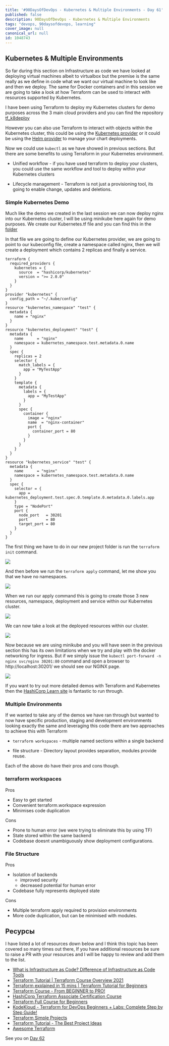 ```yaml
---
title: '#90DaysOfDevOps - Kubernetes & Multiple Environments - Day 61'
published: false
description: 90DaysOfDevOps - Kubernetes & Multiple Environments
tags: "devops, 90daysofdevops, learning"
cover_image: null
canonical_url: null
id: 1048743
---
```

## Kubernetes & Multiple Environments 

So far during this section on Infrastructure as code we have looked at deploying virtual machines albeit to virtualbox but the premise is the same really as we define in code what we want our virtual machine to look like and then we deploy. The same for Docker containers and in this session we are going to take a look at how Terraform can be used to interact with resources supported by Kubernetes.

I have been using Terraform to deploy my Kubernetes clusters for demo purposes across the 3 main cloud providers and you can find the repository [tf_k8deploy](https://github.com/MichaelCade/tf_k8deploy)

However you can also use Terraform to interact with objects within the Kubernetes cluster, this could be using the [Kubernetes provider](https://registry.terraform.io/providers/hashicorp/kubernetes/latest/docs) or it could be using the [Helm provider](https://registry.terraform.io/providers/hashicorp/helm/latest) to manage your chart deployments. 

Now we could use `kubectl` as we have showed in previous sections. But there are some benefits to using Terraform in your Kubernetes environment. 

- Unified workflow - if you have used terraform to deploy your clusters, you could use the same workflow and tool to deploy within your Kubernetes clusters

- Lifecycle management - Terraform is not just a provisioning tool, its going to enable change, updates and deletions. 

### Simple Kubernetes Demo

Much like the demo we created in the last session we can now deploy nginx into our Kubernetes cluster, I will be using minikube here again for demo purposes. We create our Kubernetes.tf file and you can find this in the [folder](/Days/IaC/Kubernetes/kubernetes.tf)

In that file we are going to define our Kubernetes provider, we are going to point to our kubeconfig file, create a namespace called nginx, then we will create a deployment which contains 2 replicas and finally a service. 

```
terraform {
  required_providers {
    kubernetes = {
      source  = "hashicorp/kubernetes"
      version = ">= 2.0.0"
    }
  }
}
provider "kubernetes" {
  config_path = "~/.kube/config"
}
resource "kubernetes_namespace" "test" {
  metadata {
    name = "nginx"
  }
}
resource "kubernetes_deployment" "test" {
  metadata {
    name      = "nginx"
    namespace = kubernetes_namespace.test.metadata.0.name
  }
  spec {
    replicas = 2
    selector {
      match_labels = {
        app = "MyTestApp"
      }
    }
    template {
      metadata {
        labels = {
          app = "MyTestApp"
        }
      }
      spec {
        container {
          image = "nginx"
          name  = "nginx-container"
          port {
            container_port = 80
          }
        }
      }
    }
  }
}
resource "kubernetes_service" "test" {
  metadata {
    name      = "nginx"
    namespace = kubernetes_namespace.test.metadata.0.name
  }
  spec {
    selector = {
      app = kubernetes_deployment.test.spec.0.template.0.metadata.0.labels.app
    }
    type = "NodePort"
    port {
      node_port   = 30201
      port        = 80
      target_port = 80
    }
  }
}
```

The first thing we have to do in our new project folder is run the `terraform init` command. 

![](../images/Day61_IAC1.png?v1)

And then before we run the `terraform apply` command, let me show you that we have no namespaces. 

![](../images/Day61_IAC2.png?v1)

When we run our apply command this is going to create those 3 new resources, namespace, deployment and service within our Kubernetes cluster. 

![](../images/Day61_IAC3.png?v1)

We can now take a look at the deployed resources within our cluster. 

![](../images/Day61_IAC4.png?v1)

Now because we are using minikube and you will have seen in the previous section this has its own limitations when we try and play with the docker networking for ingress. But if we simply issue the `kubectl port-forward -n nginx svc/nginx 30201:80` command and open a browser to http://localhost:30201/ we should see our NGINX page. 

![](../images/Day61_IAC5.png?v1)

If you want to try out more detailed demos with Terraform and Kubernetes then the [HashiCorp Learn site](https://learn.hashicorp.com/tutorials/terraform/kubernetes-provider) is fantastic to run through. 


### Multiple Environments 

If we wanted to take any of the demos we have ran through but wanted to now have specific production, staging and development environments looking exactly the same and leveraging this code there are two approaches to achieve this with Terraform 

- `terraform workspaces` - multiple named sections within a single backend 

- file structure - Directory layout provides separation, modules provide reuse. 

Each of the above do have their pros and cons though. 

### terraform workspaces 

Pros 
- Easy to get started 
- Convenient terraform.workspace expression 
- Minimises code duplication 

Cons
- Prone to human error (we were trying to eliminate this by using TF)
- State stored within the same backend 
- Codebase doesnt unambiguously show deployment configurations.

### File Structure 

Pros 
- Isolation of backends 
    - improved security 
    - decreased potential for human error 
- Codebase fully represents deployed state

Cons 
- Multiple terraform apply required to provision environments 
- More code duplication, but can be minimised with modules. 

## Ресурсы 
I have listed a lot of resources down below and I think this topic has been covered so many times out there, If you have additional resources be sure to raise a PR with your resources and I will be happy to review and add them to the list. 

- [What is Infrastructure as Code? Difference of Infrastructure as Code Tools ](https://www.youtube.com/watch?v=POPP2WTJ8es)
- [Terraform Tutorial | Terraform Course Overview 2021](https://www.youtube.com/watch?v=m3cKkYXl-8o)
- [Terraform explained in 15 mins | Terraform Tutorial for Beginners ](https://www.youtube.com/watch?v=l5k1ai_GBDE)
- [Terraform Course - From BEGINNER to PRO!](https://www.youtube.com/watch?v=7xngnjfIlK4&list=WL&index=141&t=16s)
- [HashiCorp Terraform Associate Certification Course](https://www.youtube.com/watch?v=V4waklkBC38&list=WL&index=55&t=111s)
- [Terraform Full Course for Beginners](https://www.youtube.com/watch?v=EJ3N-hhiWv0&list=WL&index=39&t=27s)
- [KodeKloud -  Terraform for DevOps Beginners + Labs: Complete Step by Step Guide!](https://www.youtube.com/watch?v=YcJ9IeukJL8&list=WL&index=16&t=11s)
- [Terraform Simple Projects](https://terraform.joshuajebaraj.com/)
- [Terraform Tutorial - The Best Project Ideas](https://www.youtube.com/watch?v=oA-pPa0vfks)
- [Awesome Terraform](https://github.com/shuaibiyy/awesome-terraform)

See you on [Day 62](../day62)
